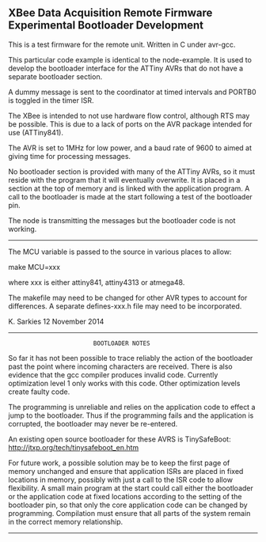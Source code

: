 XBee Data Acquisition Remote Firmware Experimental Bootloader Development
-------------------------------------------------------------------------

This is a test firmware for the remote unit. Written in C under avr-gcc.

This particular code example is identical to the node-example. It is used to
develop the bootloader interface for the ATTiny AVRs that do not have a separate
bootloader section.

A dummy message is sent to the coordinator at timed intervals and PORTB0 is
toggled in the timer ISR.

The XBee is intended to not use hardware flow control, although RTS may be
possible. This is due to a lack of ports on the AVR package intended for use
(ATTiny841).

The AVR is set to 1MHz for low power, and a baud rate of 9600 to aimed at
giving time for processing messages.

No bootloader section is provided with many of the ATTiny AVRs, so it must
reside with the program that it will eventually overwrite. It is placed in a
section at the top of memory and is linked with the application program. A call
to the bootloader is made at the start following a test of the bootloader pin.

The node is transmitting the messages but the bootloader code is not working.

--------------------

The MCU variable is passed to the source in various places to allow:

make MCU=xxx

where xxx is either attiny841, attiny4313 or atmega48.

The makefile may need to be changed for other AVR types to account for
differences. A separate defines-xxx.h file may need to be incorporated.

K. Sarkies
12 November 2014

--------------------
                            BOOTLOADER NOTES

So far it has not been possible to trace reliably the action of the bootloader
past the point where incoming characters are received. There is also evidence
that the gcc compiler produces invalid code. Currently optimization level 1
only works with this code. Other optimization levels create faulty code.

The programming is unreliable and relies on the application code to effect a
jump to the bootloader. Thus if the programming fails and the application
is corrupted, the bootloader may never be re-entered.

An existing open source bootloader for these AVRS is TinySafeBoot:
http://jtxp.org/tech/tinysafeboot_en.htm

For future work, a possible solution may be to keep the first page of memory
unchanged and ensure that application ISRs are placed in fixed locations in
memory, possibly with just a call to the ISR code to allow flexibility. A small
main program at the start could call either the bootloader or the application
code at fixed locations according to the setting of the bootloader pin, so that
only the core application code can be changed by programming. Compilation must
ensure that all parts of the system remain in the correct memory relationship.

--------------------

